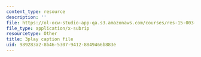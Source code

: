 ```yaml
---
content_type: resource
description: ''
file: https://ol-ocw-studio-app-qa.s3.amazonaws.com/courses/res-15-003-shaping-the-future-of-work-15-662x-spring-2016/989283a28b46530794128849466b883e_r1yb4-JvZhU.vtt
file_type: application/x-subrip
resourcetype: Other
title: 3play caption file
uid: 989283a2-8b46-5307-9412-8849466b883e
---
```

